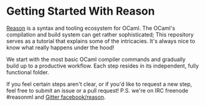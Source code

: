 # Getting Started With Reason

[Reason](http://facebook.github.io/reason) is a syntax and tooling ecosystem for OCaml. The OCaml's compilation and build system can get rather sophisticated; This repository serves as a tutorial that explains some of the intricacies. It's always nice to know what really happens under the hood!

We start with the most basic OCaml compiler commands and gradually build up to a productive workflow. Each step resides in its independent, fully functional folder.

If you feel certain steps aren't clear, or if you'd like to request a new step, feel free to submit an issue or a pull request! P.S. we're on IRC freenode #reasonml and [Gitter facebook/reason](https://gitter.im/facebook/reason).
